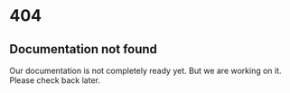 ﻿# 404

## Documentation not found

Our documentation is not completely ready yet. But we are working on it. Please check back later.




